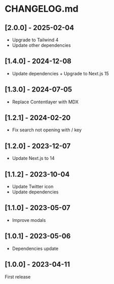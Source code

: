 # CHANGELOG.md

## [2.0.0] - 2025-02-04

- Upgrade to Tailwind 4
- Update other dependencies

## [1.4.0] - 2024-12-08

- Update dependencies + Upgrade to Next.js 15

## [1.3.0] - 2024-07-05

- Replace Contentlayer with MDX

## [1.2.1] - 2024-02-20

- Fix search not opening with / key

## [1.2.0] - 2023-12-07

- Update Next.js to 14

## [1.1.2] - 2023-10-04

- Update Twitter icon
- Update dependencies

## [1.1.0] - 2023-05-07

- Improve modals

## [1.0.1] - 2023-05-06

- Dependencies update

## [1.0.0] - 2023-04-11

First release